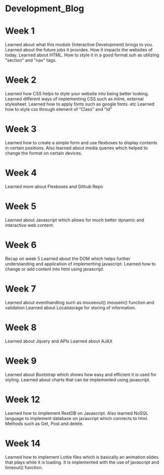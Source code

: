 # Development_Blog
# Week 1
Learned about what this module (Interactive Development) brings to you. Learned about the future jobs it provides. How it impacts the websites of today.
Learned about HTML. How to style it in a good format suh as utilizing "section" and "nav" tags.
# Week 2
Learned how CSS helps to style your website into being better looking. 
Learned different ways of implementing CSS such as inline, external stylesheet.
Learned how to apply fonts such as google fonts. etc
Learned how to style css through element of "Class" and "Id"
# Week 3
Learned how to create a simple form and use flexboxes to display contents in certain positions.
Also learned about media queries which helped to change the format on certain devices.
# Week 4
Learned more about Flexboxes and Github Repo
# Week 5
Learned about Javascript which allows for much better dynamic and interactive web content.
# Week 6
Recap on week 5
Learned about the DOM which helps further understanding and application of implementing javascript.
Learned how to change or add content into html using javascript.
# Week 7
Learned about eventhandling such as mouseout() mousein() function and validation
Learned about Localstorage for storing of information.

# Week 8
Learned about Jquery and APIs
Learned about AJAX


# Week 9
Learned about Bootstrap which shows how easy and efficient it is used for styling.
Learned about charts that can be implemented using javascript.

# Week 12
Learned how to iimplement RestDB on Javascript. Also learned NoSQL language to implement database on javascript which connects to html.
Methods such as Get, Post and delete.

# Week 14
Learned how to implement Lottie files which is basically an animation slides that plays while it is loading. It is implemented with the use of javascript and timeout() function.
